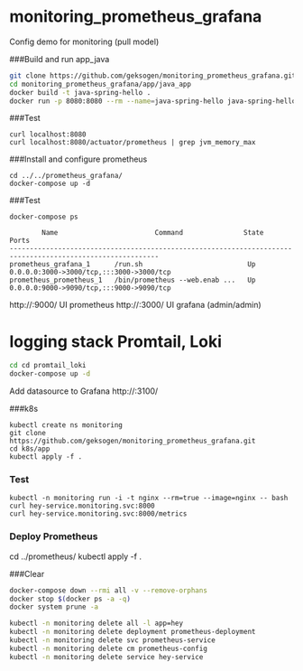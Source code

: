 # monitoring_prometheus_grafana
Config demo for monitoring (pull model)

###Build and run app_java
```bash
git clone https://github.com/geksogen/monitoring_prometheus_grafana.git
cd monitoring_prometheus_grafana/app/java_app
docker build -t java-spring-hello .
docker run -p 8080:8080 --rm --name=java-spring-hello java-spring-hello
```

###Test
```
curl localhost:8080
curl localhost:8080/actuator/prometheus | grep jvm_memory_max
```

###Install and configure prometheus
```
cd ../../prometheus_grafana/
docker-compose up -d
```

###Test
```
docker-compose ps

        Name                        Command               State                    Ports                  
-----------------------------------------------------------------------------------------------------------
prometheus_grafana_1      /run.sh                          Up      0.0.0.0:3000->3000/tcp,:::3000->3000/tcp
prometheus_prometheus_1   /bin/prometheus --web.enab ...   Up      0.0.0.0:9000->9090/tcp,:::9000->9090/tcp

```
http://<ip-host>:9000/ UI prometheus
http://<ip-host>:3000/ UI grafana (admin/admin)

# logging stack Promtail, Loki
```bash
cd cd promtail_loki
docker-compose up -d
```
Add datasource to Grafana
http://<IP>:3100/

###k8s
```
kubectl create ns monitoring
git clone https://github.com/geksogen/monitoring_prometheus_grafana.git
cd k8s/app
kubectl apply -f .
```
### Test
```
kubectl -n monitoring run -i -t nginx --rm=true --image=nginx -- bash
curl hey-service.monitoring.svc:8000
curl hey-service.monitoring.svc:8000/metrics
```
### Deploy Prometheus
cd ../prometheus/
kubectl apply -f .


###Clear
```bash
docker-compose down --rmi all -v --remove-orphans
docker stop $(docker ps -a -q)
docker system prune -a

kubectl -n monitoring delete all -l app=hey
kubectl -n monitoring delete deployment prometheus-deployment
kubectl -n monitoring delete svc prometheus-service
kubectl -n monitoring delete cm prometheus-config
kubectl -n monitoring delete service hey-service
```

